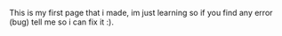 This is my first page that i made, im just learning so if you find any error (bug) tell me so i can fix it :).
